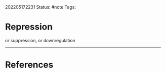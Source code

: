 202205172231
Status: #note
Tags:

# Repression

or suppression, or downregulation


---
# References